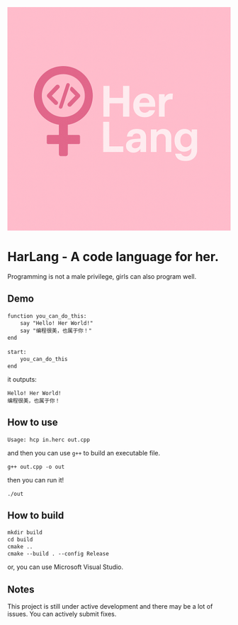 ![HerLang](/assets/logo.png)
# HarLang - A code language for her.

Programming is not a male privilege, girls can also program well.

## Demo

```herlang
function you_can_do_this:
    say "Hello! Her World!"
    say "编程很美，也属于你！"
end

start:
    you_can_do_this
end
```

it outputs:

```
Hello! Her World!
编程很美，也属于你！
```

## How to use

```
Usage: hcp in.herc out.cpp
```

and then you can use `g++` to build an executable file.

```shell
g++ out.cpp -o out
```

then you can run it!

```shell
./out
```

## How to build

```shell
mkdir build
cd build
cmake ..
cmake --build . --config Release
```

or, you can use Microsoft Visual Studio.

## Notes

This project is still under active development and there may be a lot of issues. You can actively submit fixes.